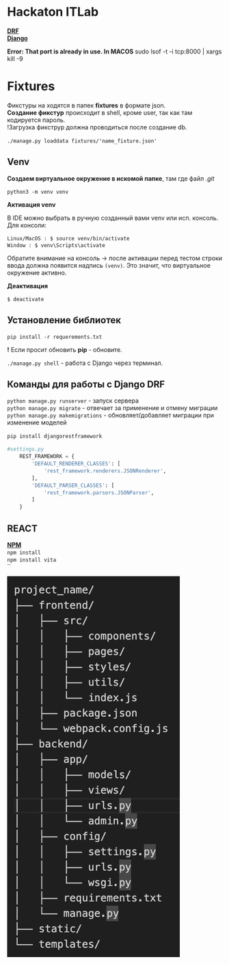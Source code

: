 # Hackaton ITLab

**[DRF](https://www.django-rest-framework.org/)**\
**[Django](https://www.djangoproject.com/)**

**Error: That port is already in use. In MACOS**
sudo lsof -t -i tcp:8000 | xargs kill -9

# Fixtures
Фикстуры на ходятся в папек **fixtures** в формате json.\
**Создание фикстур** происходит в shell, кроме user, так как там кодируется пароль.\
!Загрузка фикструр должна проводиться после создание db.

```./manage.py loaddata fixtures/'name_fixture.json'```

## Venv
**Создаем виртуальное окружение в искомой папке**, там где файл _.git_

```
python3 -m venv venv
```
**Активация venv**

В IDE можно выбрать в ручную созданный вами venv или исп. консоль.\
Для консоли:
```
Linux/MacOS : $ source venv/bin/activate
Window : $ venv\Scripts\activate
```

Обратите внимание на консоль -> после активации перед тестом строки ввода должна появится надпись `(venv)`. Это значит, что виртуальное окружение активно.

**Деактивация**
```
$ deactivate
```


## Установление библиотек

```
pip install -r requerements.txt
```
**!** Если просит обновить **pip** - обновите.

`./manage.py shell` - работа с Django через терминал.



## Команды для работы с Django  DRF

`python manage.py runserver` - запуск сервера\
`python manage.py migrate` - отвечает за применение и отмену миграции\
`python manage.py makemigrations` - обновляет/добавляет миграции при изменение моделей

`pip install djangorestframework`
```python
#settings.py
    REST_FRAMEWORK = {
        'DEFAULT_RENDERER_CLASSES': [
            'rest_framework.renderers.JSONRenderer',
        ],
        'DEFAULT_PARSER_CLASSES': [
            'rest_framework.parsers.JSONParser',
        ]
    }
```

## REACT

**[NPM](https://docs.npmjs.com/)**\
`npm install`\
`npm install vita`\
``

![alt text](<Screenshot 2024-04-08 at 21.52.15.png>)